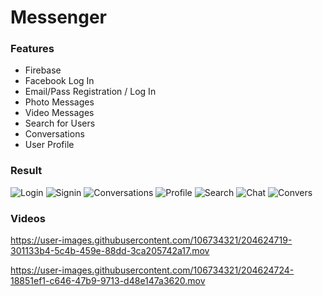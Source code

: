 # Messenger

### Features 

- Firebase
- Facebook Log In
- Email/Pass Registration / Log In
- Photo Messages
- Video Messages
- Search for Users
- Conversations
- User Profile

### Result
![Login](https://user-images.githubusercontent.com/106734321/204624635-56e69441-48cf-477f-99b4-b14ccf8e02d0.png)
![Signin](https://user-images.githubusercontent.com/106734321/204624651-a73fabf9-1e8d-4791-b7a4-ab2ab3428138.png)
![Conversations](https://user-images.githubusercontent.com/106734321/204624661-da1c1e52-3429-46c0-b3b6-61fe63358750.png)
![Profile](https://user-images.githubusercontent.com/106734321/204624672-783585d3-7a03-4089-a8c4-3265e94f1ca3.png)
![Search](https://user-images.githubusercontent.com/106734321/204624681-75ff5811-a9c0-4e69-a548-9bd4d2a30fb4.png)
![Chat](https://user-images.githubusercontent.com/106734321/204624699-61954135-ee70-4850-ac67-d73de8b6bfba.png)
![Convers](https://user-images.githubusercontent.com/106734321/204624705-63509d90-d083-4ce2-b60c-19259db268e4.png)

### Videos
https://user-images.githubusercontent.com/106734321/204624719-301133b4-5c4b-459e-88dd-3ca205742a17.mov


https://user-images.githubusercontent.com/106734321/204624724-18851ef1-c646-47b9-9713-d48e147a3620.mov


